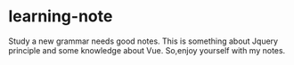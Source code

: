 # learning-note
Study a new grammar needs good notes.
This is something about Jquery principle and some knowledge about Vue. 
So,enjoy yourself with my notes.
